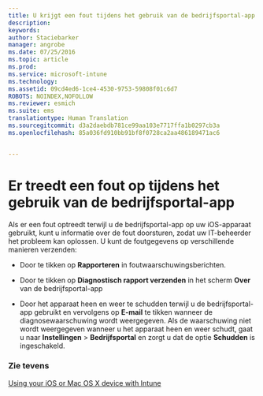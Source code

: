 ```yaml
---
title: U krijgt een fout tijdens het gebruik van de bedrijfsportal-app| Microsoft Intune
description: 
keywords: 
author: Staciebarker
manager: angrobe
ms.date: 07/25/2016
ms.topic: article
ms.prod: 
ms.service: microsoft-intune
ms.technology: 
ms.assetid: 09cd4ed6-1ce4-4530-9753-59808f01c6d7
ROBOTS: NOINDEX,NOFOLLOW
ms.reviewer: esmich
ms.suite: ems
translationtype: Human Translation
ms.sourcegitcommit: d3a2daebdb781ce99aa103e7717ffa1b0297cb3a
ms.openlocfilehash: 85a036fd910bb91bf8f0728ca2aa486189471ac6


---
```



# Er treedt een fout op tijdens het gebruik van de bedrijfsportal-app

Als er een fout optreedt terwijl u de bedrijfsportal-app op uw iOS-apparaat gebruikt, kunt u informatie over de fout doorsturen, zodat uw IT-beheerder het probleem kan oplossen. U kunt de foutgegevens op verschillende manieren verzenden:

-   Door te tikken op **Rapporteren** in foutwaarschuwingsberichten.

-   Door te tikken op **Diagnostisch rapport verzenden** in het scherm **Over** van de bedrijfsportal-app

-   Door het apparaat heen en weer te schudden terwijl u de bedrijfsportal-app gebruikt en vervolgens op **E-mail** te tikken wanneer de diagnosewaarschuwing wordt weergegeven. Als de waarschuwing niet wordt weergegeven wanneer u het apparaat heen en weer schudt, gaat u naar **Instellingen** &gt; **Bedrijfsportal** en zorgt u dat de optie **Schudden** is ingeschakeld.


### Zie tevens
[Using your iOS or Mac OS X device with Intune](using-your-ios-or-mac-os-x-device-with-intune.md)



<!--HONumber=Aug16_HO4-->


